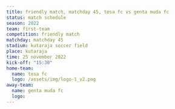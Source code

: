 ```yaml
---
title: friendly match, matchday 45, tesa fc vs genta muda fc
status: match schedule
season: 2022
team: first-team
competition: friendly match
matchday: matchday 45
stadium: kutaraja soccer field
place: kutaraja
time: 25 november 2022
kick-off: "15:30"
home-team:
  name: tesa fc
  logo: /assets/img/logo-1_v2.png
away-team:
  name: genta muda fc
  logo: 
---
```

